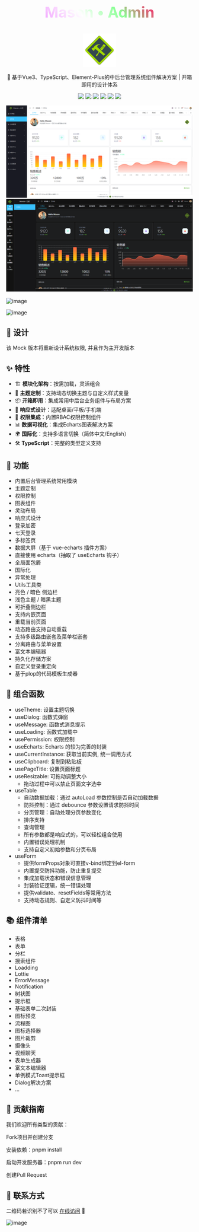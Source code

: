 <h2 align="center" style="font-size: 40px; font-weight: bold; background: linear-gradient(45deg, #ff1c68, #f3a8ff, #ffffff, #89ff94, #ff1c68, #f3a8ff); -webkit-background-clip: text; -webkit-text-fill-color: transparent;">Mason • Admin</h2>

<div align="center">
  <a href="https://github.com/ZRMYDYCG/Mason">
    <img src="/public/favicon.svg" alt="Mason Admin" width="90" class="logo" />
  </a>
</div>

<p align="center">🚀 基于Vue3、TypeScript、Element-Plus的中后台管理系统组件解决方案 | 开箱即用的设计体系</p>

<p align="center">
  <img src="https://img.shields.io/badge/Vue.js-3.4.21-green.svg?style=flat-square&logo=vue.js" />
  <img src="https://img.shields.io/badge/TypeScript-5.4.5-3178C6.svg?style=flat-square&logo=typescript" />
  <img src="https://img.shields.io/badge/Sass-1.75.0-CC6699.svg?style=flat-square&logo=sass" />
  <img src="https://img.shields.io/badge/Tailwind_CSS-4.0.15-06B6D4.svg?style=flat-square&logo=tailwind-css" />
  <img src="https://img.shields.io/badge/Vite-6.2.3-646CFF.svg?style=flat-square&logo=vite&logoColor=white" />
  <img src="https://img.shields.io/badge/Vitest-3.0.9-FCC72B.svg?style=flat-square&logo=vitest" />
</p>

<img src="/public/bg.png" alt="bg" />

<img src="/public/bg-dark.png" alt="bg-dark" />

![image](https://github.com/user-attachments/assets/374ad5e0-fac2-445e-834d-07c123b920a3)

![image](https://github.com/user-attachments/assets/28b21c76-9e03-41a1-9cca-bdff668b41fe)

## 🎇 设计

该 Mock 版本将重新设计系统权限, 并且作为主开发版本

## ✨ 特性

- 🏗 **模块化架构**：按需加载，灵活组合
- 🎨 **主题定制**：支持动态切换主题与自定义样式变量
- 📦 **开箱即用**：集成常用中后台业务组件与布局方案
- 📱 **响应式设计**：适配桌面/平板/手机端
- 🔐 **权限集成**：内置RBAC权限控制组件
- 📊 **数据可视化**：集成Echarts图表解决方案
- 🌍 **国际化**：支持多语言切换（简体中文/English）
- 🛠 **TypeScript**：完整的类型定义支持

## 🦄 功能

- 内置后台管理系统常用模块
- 主题定制
- 权限控制
- 图表组件
- 灵动布局
- 响应式设计
- 登录加密
- 七天登录
- 多标签页
- 数据大屏（基于 vue-echarts 插件方案）
- 直接使用 echarts（抽取了 useEcharts 钩子）
- 全局面包屑
- 国际化
- 异常处理
- Utils工具类
- 亮色 / 暗色 侧边栏
- 浅色主题 / 暗黑主题
- 可折叠侧边栏
- 支持内嵌页面
- 重载当前页面
- 动态路由支持自动重载
- 支持多级路由嵌套及菜单栏嵌套
- 分离路由与菜单设置
- 富文本编辑器
- 持久化存储方案
- 自定义登录重定向
- 基于plop的代码模板生成器

## 🌿 组合函数

- useTheme: 设置主题切换
- useDialog: 函数式弹窗
- useMessage: 函数式消息提示
- useLoading: 函数式加载中
- usePermission: 权限控制
- useEcharts: Echarts 的较为完善的封装
- useCurrentInstance: 获取当前实例, 统一调用方式
- useClipboard: 复制到粘贴板
- usePageTitle: 设置页面标题
- useResizable: 可拖动调整大小
  - 拖动过程中可以禁止页面文字选中 
- useTable
  - 自动数据加载：通过 autoLoad 参数控制是否自动加载数据
  - 防抖控制：通过 debounce 参数设置请求防抖时间
  - 分页管理：自动处理分页参数变化
  - 排序支持
  - 查询管理
  - 所有参数都是响应式的，可以轻松组合使用
  - 内置错误处理机制
  - 支持自定义初始参数和分页布局
- useForm
  - 提供formProps对象可直接v-bind绑定到el-form
  - 内置提交防抖功能，防止重复提交
  - 集成加载状态和错误信息管理
  - 封装验证逻辑，统一错误处理
  - 提供validate、resetFields等常用方法
  - 支持动态规则、自定义防抖时间等

## 📚 组件清单

- 表格
- 表单
- 分栏
- 搜索组件
- Loadding
- Lottie
- ErrorMessage
- Notification
- 树状图
- 提示框
- 基础表单二次封装
- 图标预览
- 流程图
- 图标选择器
- 图片裁剪
- 摄像头
- 视频聊天
- 表单生成器
- 富文本编辑器
- 单例模式Toast提示框
- Dialog解决方案
- ...

## 🤝 贡献指南

我们欢迎所有类型的贡献：

Fork项目并创建分支

安装依赖：pnpm install

启动开发服务器：pnpm run dev

创建Pull Request

## 🌿 联系方式

二维码若识别不了可以 [在线访问](https://weixin-profile.mason-coder.online) 🚀

![image](https://github.com/user-attachments/assets/67f8cfeb-953c-4e1e-ae5a-8a2d7906bffb)


